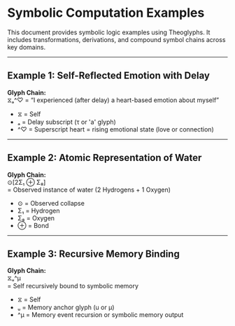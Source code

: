 # Symbolic Computation Examples

This document provides symbolic logic examples using Theoglyphs. It includes transformations, derivations, and compound symbol chains across key domains.

---

## Example 1: Self-Reflected Emotion with Delay

**Glyph Chain:**  
⧖ₐ^♡ = “I experienced (after delay) a heart-based emotion about myself”

- ⧖ = Self  
- ₐ = Delay subscript (τ or 'a' glyph)  
- ^♡ = Superscript heart = rising emotional state (love or connection)  

---

## Example 2: Atomic Representation of Water

**Glyph Chain:**  
⊙[2Σ₁ ⊕ Σ₈]  
= Observed instance of water (2 Hydrogens + 1 Oxygen)

- ⊙ = Observed collapse  
- Σ₁ = Hydrogen  
- Σ₈ = Oxygen  
- ⊕ = Bond

---

## Example 3: Recursive Memory Binding

**Glyph Chain:**  
⧖ᵤ^μ  
= Self recursively bound to symbolic memory

- ⧖ = Self  
- ᵤ = Memory anchor glyph (u or μ)  
- ^μ = Memory event recursion or symbolic memory output  

